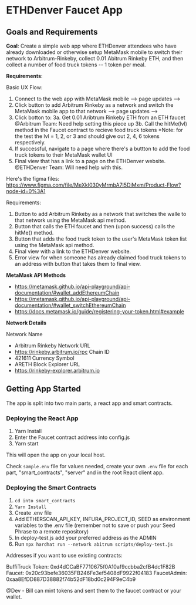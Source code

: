 # ETHDenver Faucet App 

## Goals and Requirements

**Goal**: Create a simple web app where ETHDenver attendees who have already downloaded or otherwise setup MetaMask mobile to switch their network to Arbitrum-Rinkeby, collect 0.01 Abitrum Rinkeby ETH, and then collect a number of food truck tokens -- 1 token per meal. 

**Requirements**: 

Basic UX Flow: 
1. Connect to the web app with MetaMask mobile --> page updates -->
2. Click button to add Arbitrum Rinkeby as a network and switch the MetaMask mobile app to that network --> page updates --> 
3. Click botton to: 
   3a. Get 0.01 Aribtrum Rinkeby ETH from an ETH faucet @Arbitrum Team: Need help setting this piece up
   3b. Call the hitMe(lvl) method in the Faucet contract to recieve food truck tokens 
   *Note: for the test the lvl = 1, 2, or 3 and should give out 2, 4, 6 tokens respectively. 
4. If successful, navigate to a page where there's a buttton to add the food truck tokens to their MetaMask wallet UI 
5. Final view that has a link to a page on the ETHDenver website. @ETHDenver Team: Will need help with this. 

Here's the figma files: https://www.figma.com/file/MeXkI030yMrmbA7I5DiMxm/Product-Flow?node-id=0%3A1

Requirements: 
1. Button to add Arbitrum Rinkeby as a network that switches the walle to that network using the MetaMask api method. 
2. Button that calls the ETH faucet and then (upon success) calls the hitMe() method. 
3. Button that adds the food truck token to the user's MetaMask token list using the MetaMask api method. 
4. Final view with a link to the ETHDenver website.  
5. Error view for when someone has already claimed food truck tokens to an address with button that takes them to final view.

**MetaMask API Methods**
* https://metamask.github.io/api-playground/api-documentation/#wallet_addEthereumChain
* https://metamask.github.io/api-playground/api-documentation/#wallet_switchEthereumChain
* https://docs.metamask.io/guide/registering-your-token.html#example

**Network Details**

Network Name
- Arbitrum Rinkeby
Network URL
- https://rinkeby.arbitrum.io/rpc
Chain ID
- 421611
Currency Symbol
- ARETH
Block Explorer URL
- https://rinkeby-explorer.arbitrum.io

## Getting App Started 

The app is split into two main parts, a react app and smart contracts. 

### Deploying the React App 

1. Yarn Install
2. Enter the Faucet contract address into config.js
3. Yarn start 

This will open the app on your local host. 

Check `sample.env` file for values needed, create your own `.env` file for each part, "smart_contracts", "server" and in the root React client app.

### Deploying the Smart Contracts 

1. `cd into smart_contracts`
2. `Yarn Install` 
3. Create .env file 
4. Add ETHERSCAN_API_KEY, INFURA_PROJECT_ID, SEED as environment variables to the .env file (remember not to save or push your Seed Phrase to a remote repository)
5. In deploy-test.js add your preferred address as the ADMIN 
6. Run `npx hardhat run --network abitrum scripts/deploy-test.js`


Addresses if you want to use existing contracts: 

BuffiTruck Token: 0xd4dCCaBF7710675f0A10af9ccbba2cfB4dc1F82B
Faucet: 0x20c93befe36035FB246Fe3ef5408dF9922f04183
FaucetAdmin: 0xaa8EfDD887D38882f74b52dF18bd0c294F9eC4b9

@Dev - Bill can mint tokens and sent them to the faucet contract or your wallet. 